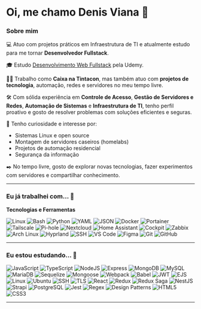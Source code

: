 # Oi, me chamo Denis Viana 👋

### Sobre mim

💻 Atuo com projetos práticos em Infraestrutura de TI e atualmente estudo para me tornar **Desenvolvedor Fullstack**.

🎓 Estudo [Desenvolvimento Web Fullstack](https://www.udemy.com/course/curso-de-javascript-moderno-do-basico-ao-avancado/?couponCode=KEEPLEARNINGBR) pela Udemy.

👨‍💼 Trabalho como **Caixa na Tintacon**, mas também atuo com **projetos de tecnologia**, automação, redes e servidores no meu tempo livre.

🛠️ Com sólida experiência em **Controle de Acesso**, **Gestão de Servidores e Redes**, **Automação de Sistemas** e **Infraestrutura de TI**, tenho perfil proativo e gosto de resolver problemas com soluções eficientes e seguras.

🔎 Tenho curiosidade e interesse por:
- Sistemas Linux e open source
- Montagem de servidores caseiros (homelabs)
- Projetos de automação residencial
- Segurança da informação

✒️ No tempo livre, gosto de explorar novas tecnologias, fazer experimentos com servidores e compartilhar conhecimento.
<!--
📚 Atualmente lendo: *[adicione aqui o livro que está lendo]*
-->
---

### Eu já trabalhei com... 🔧

**Tecnologias e Ferramentas**

![Linux](https://img.shields.io/badge/Linux-FCC624?style=for-the-badge&logo=linux&logoColor=black)
![Bash](https://img.shields.io/badge/bash-%23121011.svg?style=for-the-badge&logo=gnu-bash&logoColor=white)
![Python](https://img.shields.io/badge/python-%233776AB.svg?style=for-the-badge&logo=python&logoColor=white)
![YAML](https://img.shields.io/badge/yaml-%23CB171E.svg?style=for-the-badge&logo=yaml&logoColor=white)
![JSON](https://img.shields.io/badge/json-5E5C5C?style=for-the-badge&logo=json&logoColor=white)
![Docker](https://img.shields.io/badge/docker-%230db7ed.svg?style=for-the-badge&logo=docker&logoColor=white)
![Portainer](https://img.shields.io/badge/portainer-13BEF9?style=for-the-badge&logo=portainer&logoColor=white)
![Tailscale](https://img.shields.io/badge/tailscale-%23006AFF.svg?style=for-the-badge&logo=tailscale&logoColor=white)
![Pi-hole](https://img.shields.io/badge/Pi--hole-%2396060C.svg?style=for-the-badge&logo=pi-hole&logoColor=white)
![Nextcloud](https://img.shields.io/badge/nextcloud-%230075E2.svg?style=for-the-badge&logo=nextcloud&logoColor=white)
![Home Assistant](https://img.shields.io/badge/home%20assistant-41BDF5?style=for-the-badge&logo=home-assistant&logoColor=white)
![Cockpit](https://img.shields.io/badge/Cockpit-001F3F?style=for-the-badge&logo=data:image/svg+xml;base64,PHN2ZyB3aWR0aD0iMzAiIGhlaWdodD0iMzAiIHZpZXdCb3g9IjAgMCAzMCAzMCI+PHJlY3Qgd2lkdGg9IjMwIiBoZWlnaHQ9IjMwIiBmaWxsPSIjMDAxRjNGIi8+PHRleHQgeD0iNyIgeT0iMjAiIGZpbGw9IndoaXRlIiBmb250LXNpemU9IjEwIj5Db2NrPC90ZXh0Pjwvc3ZnPg==)
![Zabbix](https://img.shields.io/badge/Zabbix-E30000?style=for-the-badge&logo=zabbix&logoColor=white)
![Arch Linux](https://img.shields.io/badge/arch%20linux-1793D1?style=for-the-badge&logo=arch-linux&logoColor=white)
![Hyprland](https://img.shields.io/badge/hyprland-%23FFAE00.svg?style=for-the-badge&logo=linux&logoColor=black)
![SSH](https://img.shields.io/badge/SSH-2C2C2C?style=for-the-badge&logo=openssh&logoColor=white)
![VS Code](https://img.shields.io/badge/VS%20Code-0078d7.svg?style=for-the-badge&logo=visual-studio-code&logoColor=white)
![Figma](https://img.shields.io/badge/figma-%23F24E1E.svg?style=for-the-badge&logo=figma&logoColor=white)
![Git](https://img.shields.io/badge/git-%23F05033.svg?style=for-the-badge&logo=git&logoColor=white)
![GitHub](https://img.shields.io/badge/github-%23121011.svg?style=for-the-badge&logo=github&logoColor=white)

---

### Eu estou estudando... 🧩

![JavaScript](https://img.shields.io/badge/javascript-%23323330.svg?style=for-the-badge&logo=javascript&logoColor=%23F7DF1E)
![TypeScript](https://img.shields.io/badge/typescript-%23007ACC.svg?style=for-the-badge&logo=typescript&logoColor=white)
![NodeJS](https://img.shields.io/badge/node.js-6DA55F?style=for-the-badge&logo=node.js&logoColor=white)
![Express](https://img.shields.io/badge/express-%23404d59.svg?style=for-the-badge&logo=express&logoColor=white)
![MongoDB](https://img.shields.io/badge/mongodb-%2347A248.svg?style=for-the-badge&logo=mongodb&logoColor=white)
![MySQL](https://img.shields.io/badge/mysql-%2300f.svg?style=for-the-badge&logo=mysql&logoColor=white)
![MariaDB](https://img.shields.io/badge/mariadb-003545?style=for-the-badge&logo=mariadb&logoColor=white)
![Sequelize](https://img.shields.io/badge/sequelize-52B0E7?style=for-the-badge&logo=sequelize&logoColor=white)
![Mongoose](https://img.shields.io/badge/mongoose-880000?style=for-the-badge&logo=mongoose&logoColor=white)
![Webpack](https://img.shields.io/badge/webpack-%238DD6F9.svg?style=for-the-badge&logo=webpack&logoColor=black)
![Babel](https://img.shields.io/badge/babel-%23F9DC3E.svg?style=for-the-badge&logo=babel&logoColor=black)
![JWT](https://img.shields.io/badge/jwt-000000?style=for-the-badge&logo=JSON%20web%20tokens&logoColor=white)
![EJS](https://img.shields.io/badge/ejs-%23000000.svg?style=for-the-badge&logo=ejs&logoColor=white)
![Linux](https://img.shields.io/badge/linux-FCC624?style=for-the-badge&logo=linux&logoColor=black)
![Ubuntu](https://img.shields.io/badge/ubuntu-E95420?style=for-the-badge&logo=ubuntu&logoColor=white)
![SSH](https://img.shields.io/badge/ssh-2C2C2C?style=for-the-badge&logo=openssh&logoColor=white)
![TLS](https://img.shields.io/badge/tls-003366?style=for-the-badge&logo=letsencrypt&logoColor=white)
![React](https://img.shields.io/badge/react-%2320232a.svg?style=for-the-badge&logo=react&logoColor=%2361DAFB)
![Redux](https://img.shields.io/badge/redux-%23593d88.svg?style=for-the-badge&logo=redux&logoColor=white)
![Redux Saga](https://img.shields.io/badge/redux%20saga-999999?style=for-the-badge&logo=redux-saga&logoColor=white)
![NestJS](https://img.shields.io/badge/nestjs-E0234E?style=for-the-badge&logo=nestjs&logoColor=white)
![Strapi](https://img.shields.io/badge/strapi-2F2E8B?style=for-the-badge&logo=strapi&logoColor=white)
![PostgreSQL](https://img.shields.io/badge/postgresql-%23316192.svg?style=for-the-badge&logo=postgresql&logoColor=white)
![Jest](https://img.shields.io/badge/jest-C21325?style=for-the-badge&logo=jest&logoColor=white)
![Regex](https://img.shields.io/badge/regex-%23FF6F61.svg?style=for-the-badge&logo=regex&logoColor=white)
![Design Patterns](https://img.shields.io/badge/design%20patterns-4B0082?style=for-the-badge&logo=patternfly&logoColor=white)
![HTML5](https://img.shields.io/badge/html5-%23E34F26.svg?style=for-the-badge&logo=html5&logoColor=white)
![CSS3](https://img.shields.io/badge/css3-%231572B6.svg?style=for-the-badge&logo=css3&logoColor=white)

---
<!--
### Cursos realizados 🤓

![DDS Cubos Academy](https://img.shields.io/badge/-DDS%20Cubos%20Academy-19272E?style=for-the-badge)

---
<!--
### GitHub Stats ⚡

<div>
<a href="https://github.com/Deolivianaa">
<img height="180em" src=""/>
<img height="180em" src=""/>
</div>
-->
